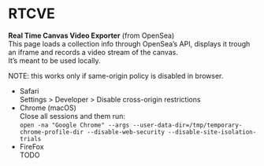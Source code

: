# RTCVE
**Real Time Canvas Video Exporter** (from OpenSea)  
This page loads a collection info through OpenSea’s API, displays it trough an iframe and records a video stream of the canvas.  
It’s meant to be used locally.  

NOTE: this works only if same-origin policy is disabled in browser.
- Safari  
Settings > Developer > Disable cross-origin restrictions
- Chrome (macOS)  
Close all sessions and them run:  
`open -na "Google Chrome" --args --user-data-dir=/tmp/temporary-chrome-profile-dir --disable-web-security --disable-site-isolation-trials`
- FireFox  
  TODO
